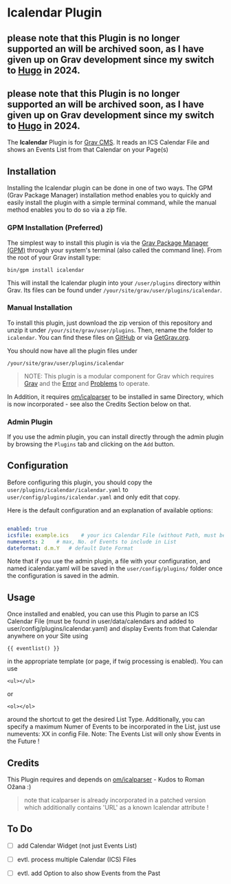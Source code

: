 # Icalendar Plugin

## please note that this Plugin is no longer supported an will be archived soon, as I have given up on Grav development since my switch to [Hugo](https://gohugo.io) in 2024.

## please note that this Plugin is no longer supported an will be archived soon, as I have given up on Grav development since my switch to [Hugo](https://gohugo.io) in 2024.

The **Icalendar** Plugin is for [Grav CMS](http://github.com/getgrav/grav). It reads an ICS Calendar File and shows an Events List from that Calendar on your Page(s)

## Installation

Installing the Icalendar plugin can be done in one of two ways. The GPM (Grav Package Manager) installation method enables you to quickly and easily install the plugin with a simple terminal command, while the manual method enables you to do so via a zip file.

### GPM Installation (Preferred)

The simplest way to install this plugin is via the [Grav Package Manager (GPM)](http://learn.getgrav.org/advanced/grav-gpm) through your system's terminal (also called the command line).  From the root of your Grav install type:

    bin/gpm install icalendar

This will install the Icalendar plugin into your `/user/plugins` directory within Grav. Its files can be found under `/your/site/grav/user/plugins/icalendar`.

### Manual Installation

To install this plugin, just download the zip version of this repository and unzip it under `/your/site/grav/user/plugins`. Then, rename the folder to `icalendar`. You can find these files on [GitHub](https://github.com/werner-hoernerfranzracing-de/grav-plugin-icalendar) or via [GetGrav.org](http://getgrav.org/downloads/plugins#extras).

You should now have all the plugin files under

    /your/site/grav/user/plugins/icalendar
    
> NOTE: This plugin is a modular component for Grav which requires [Grav](http://github.com/getgrav/grav) and the [Error](https://github.com/getgrav/grav-plugin-error) and [Problems](https://github.com/getgrav/grav-plugin-problems) to operate.

In Addition, it requires [om/icalparser](https://github.com/OzzyCzech/icalparser) to be installed in same Directory,
which is now incorporated - see also the Credits Section below on that.

### Admin Plugin

If you use the admin plugin, you can install directly through the admin plugin by browsing the `Plugins` tab and clicking on the `Add` button.

## Configuration

Before configuring this plugin, you should copy the `user/plugins/icalendar/icalendar.yaml` to `user/config/plugins/icalendar.yaml` and only edit that copy.

Here is the default configuration and an explanation of available options:

```yaml

enabled: true
icsfile: example.ics    # your ics Calendar File (without Path, must be found in user/data/calendars)
numevents: 2    # max, No. of Events to include in List
dateformat: d.m.Y   # default Date Format

```

Note that if you use the admin plugin, a file with your configuration, and named icalendar.yaml will be saved in the `user/config/plugins/` folder once the configuration is saved in the admin.

## Usage

Once installed and enabled, you can use this Plugin to parse an ICS Calendar File (must be found in user/data/calendars and added to user/config/plugins/icalendar.yaml) and display Events from that Calendar anywhere on your Site using 

    {{ eventlist() }} 
    
in the appropriate template (or page, if twig processing is enabled).
You can use

    <ul></ul>
    
or 

    <ol></ol> 
    
around the shortcut to get the desired List Type.
Additionally, you can specify a maximum Numer of Events to be incorporated in the List, just use numevents: XX in config File.
Note: The Events List will only show Events in the Future !

## Credits

This Plugin requires and depends on [om/icalparser](https://github.com/OzzyCzech/icalparser) - Kudos to Roman Ožana :)
> note that icalparser is already incorporated in a patched version which additionally contains 'URL' as a known Icalendar attribute !

## To Do

- [ ] add Calendar Widget (not just Events List)
- [ ] evtl. process multiple Calendar (ICS) Files
- [ ] evtl. add Option to also show Events from the Past

